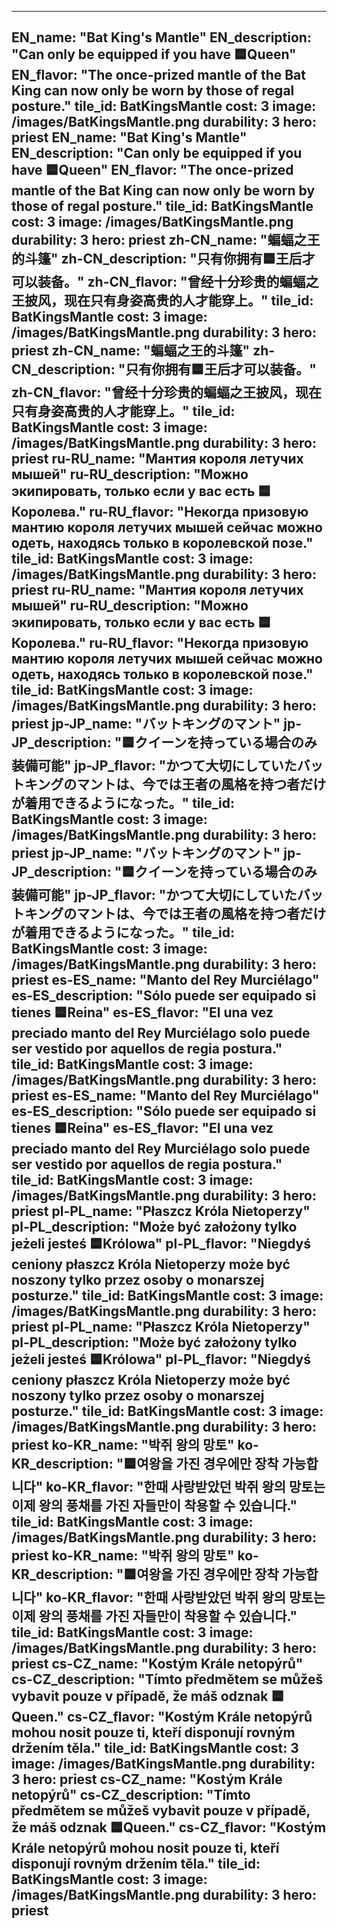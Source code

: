 ---

EN_name: "Bat King's Mantle"
EN_description: "Can only be equipped if you have 🟦Queen"
EN_flavor: "The once-prized mantle of the Bat King can now only be worn by those of regal posture."
tile_id: BatKingsMantle
cost: 3
image: /images/BatKingsMantle.png
durability: 3
hero: priest
EN_name: "Bat King's Mantle"
EN_description: "Can only be equipped if you have 🟦Queen"
EN_flavor: "The once-prized mantle of the Bat King can now only be worn by those of regal posture."
tile_id: BatKingsMantle
cost: 3
image: /images/BatKingsMantle.png
durability: 3
hero: priest
zh-CN_name: "蝙蝠之王的斗篷"
zh-CN_description: "只有你拥有🟦王后才可以装备。"
zh-CN_flavor: "曾经十分珍贵的蝙蝠之王披风，现在只有身姿高贵的人才能穿上。"
tile_id: BatKingsMantle
cost: 3
image: /images/BatKingsMantle.png
durability: 3
hero: priest
zh-CN_name: "蝙蝠之王的斗篷"
zh-CN_description: "只有你拥有🟦王后才可以装备。"
zh-CN_flavor: "曾经十分珍贵的蝙蝠之王披风，现在只有身姿高贵的人才能穿上。"
tile_id: BatKingsMantle
cost: 3
image: /images/BatKingsMantle.png
durability: 3
hero: priest
ru-RU_name: "Мантия короля летучих мышей"
ru-RU_description: "Можно экипировать, только если у вас есть 🟦Королева."
ru-RU_flavor: "Некогда призовую мантию короля летучих мышей сейчас можно одеть, находясь только в королевской позе."
tile_id: BatKingsMantle
cost: 3
image: /images/BatKingsMantle.png
durability: 3
hero: priest
ru-RU_name: "Мантия короля летучих мышей"
ru-RU_description: "Можно экипировать, только если у вас есть 🟦Королева."
ru-RU_flavor: "Некогда призовую мантию короля летучих мышей сейчас можно одеть, находясь только в королевской позе."
tile_id: BatKingsMantle
cost: 3
image: /images/BatKingsMantle.png
durability: 3
hero: priest
jp-JP_name: "バットキングのマント"
jp-JP_description: "🟦クイーンを持っている場合のみ装備可能"
jp-JP_flavor: "かつて大切にしていたバットキングのマントは、今では王者の風格を持つ者だけが着用できるようになった。"
tile_id: BatKingsMantle
cost: 3
image: /images/BatKingsMantle.png
durability: 3
hero: priest
jp-JP_name: "バットキングのマント"
jp-JP_description: "🟦クイーンを持っている場合のみ装備可能"
jp-JP_flavor: "かつて大切にしていたバットキングのマントは、今では王者の風格を持つ者だけが着用できるようになった。"
tile_id: BatKingsMantle
cost: 3
image: /images/BatKingsMantle.png
durability: 3
hero: priest
es-ES_name: "Manto del Rey Murciélago"
es-ES_description: "Sólo puede ser equipado si tienes 🟦Reina"
es-ES_flavor: "El una vez preciado manto del Rey Murciélago solo puede ser vestido por aquellos de regia postura."
tile_id: BatKingsMantle
cost: 3
image: /images/BatKingsMantle.png
durability: 3
hero: priest
es-ES_name: "Manto del Rey Murciélago"
es-ES_description: "Sólo puede ser equipado si tienes 🟦Reina"
es-ES_flavor: "El una vez preciado manto del Rey Murciélago solo puede ser vestido por aquellos de regia postura."
tile_id: BatKingsMantle
cost: 3
image: /images/BatKingsMantle.png
durability: 3
hero: priest
pl-PL_name: "Płaszcz Króla Nietoperzy"
pl-PL_description: "Może być założony tylko jeżeli jesteś 🟦Królowa"
pl-PL_flavor: "Niegdyś ceniony płaszcz Króla Nietoperzy może być noszony tylko przez osoby o monarszej posturze."
tile_id: BatKingsMantle
cost: 3
image: /images/BatKingsMantle.png
durability: 3
hero: priest
pl-PL_name: "Płaszcz Króla Nietoperzy"
pl-PL_description: "Może być założony tylko jeżeli jesteś 🟦Królowa"
pl-PL_flavor: "Niegdyś ceniony płaszcz Króla Nietoperzy może być noszony tylko przez osoby o monarszej posturze."
tile_id: BatKingsMantle
cost: 3
image: /images/BatKingsMantle.png
durability: 3
hero: priest
ko-KR_name: "박쥐 왕의 망토"
ko-KR_description: "🟦여왕을 가진 경우에만 장착 가능합니다"
ko-KR_flavor: "한때 사랑받았던 박쥐 왕의 망토는 이제 왕의 풍채를 가진 자들만이 착용할 수 있습니다."
tile_id: BatKingsMantle
cost: 3
image: /images/BatKingsMantle.png
durability: 3
hero: priest
ko-KR_name: "박쥐 왕의 망토"
ko-KR_description: "🟦여왕을 가진 경우에만 장착 가능합니다"
ko-KR_flavor: "한때 사랑받았던 박쥐 왕의 망토는 이제 왕의 풍채를 가진 자들만이 착용할 수 있습니다."
tile_id: BatKingsMantle
cost: 3
image: /images/BatKingsMantle.png
durability: 3
hero: priest
cs-CZ_name: "Kostým Krále netopýrů"
cs-CZ_description: "Tímto předmětem se můžeš vybavit pouze v případě, že máš odznak 🟦Queen."
cs-CZ_flavor: "Kostým Krále netopýrů mohou nosit pouze ti, kteří disponují rovným držením těla."
tile_id: BatKingsMantle
cost: 3
image: /images/BatKingsMantle.png
durability: 3
hero: priest
cs-CZ_name: "Kostým Krále netopýrů"
cs-CZ_description: "Tímto předmětem se můžeš vybavit pouze v případě, že máš odznak 🟦Queen."
cs-CZ_flavor: "Kostým Krále netopýrů mohou nosit pouze ti, kteří disponují rovným držením těla."
tile_id: BatKingsMantle
cost: 3
image: /images/BatKingsMantle.png
durability: 3
hero: priest
---